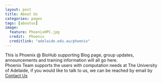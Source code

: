 ```yaml
---
layout: post
title: About Us
categories: pages
tags: [aboutus]
image:
  feature: PhoenixHPC.jpg
  credit:  Phoenix 
  creditlink: "adelaide.edu.au/phoenix"
---
```


This is Phoenix @ BioHub supporting Blog page, group updates, announcements and training information will all go here. <br>
Phoenix Team supports the users with computation needs at The University of Adelaide, if you would like to talk to us, we can be reached by email by <a href="hpcsupport@adelaide.edu.au">Contact Us</a> <br>
